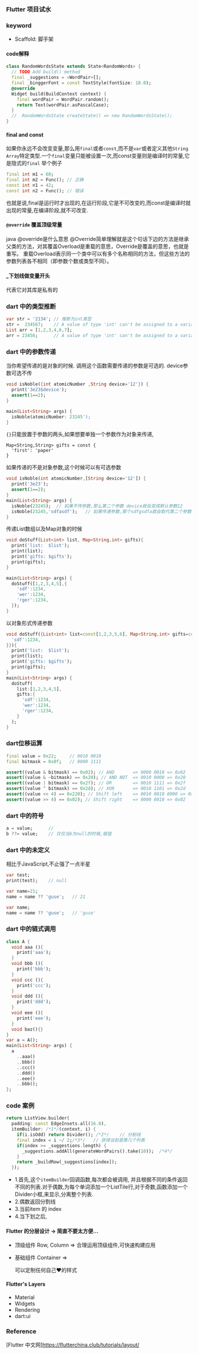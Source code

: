 ### Flutter 项目试水

### keyword
- Scaffold: 脚手架

#### code解释
```dart
class RandomWordsState extends State<RandomWords> {
  // TODO Add build() method
  final _suggestions = <WordPair>[];
  final _binggerFont = const TextStyle(fontSize: 18.0);
  @override
  Widget build(BuildContext context) {
    final wordPair = WordPair.random();
    return Text(wordPair.asPascalCase);
  }
  //  RandomWordsState createState() => new RandomWordsState();
}
```

#### final and const
如果你永远不会改变变量,那么用`final`或者`const`,而不是`var`或者定义其他`String Array`特定类型.一个`final`变量只能被设置一次,而const变量则是编译时的常量,它是隐式的`final`
举个例子
```dart
final int m1 = 60;
final int m2 = Func(); // 正确
const int n1 = 42;
const int n2 = Func(); // 错误
```
也就是说,final是运行时才出现的,在运行阶段,它是不可改变的,而const是编译时就出现的常量,在编译阶段,就不可改变.



#### `@override` 覆盖顶级常量
java @override是什么意思 @Override简单理解就是这个句话下边的方法是继承父类的方法，对其覆盖Overload是重载的意思，Override是覆盖的意思，也就是重写。 重载Overload表示同一个类中可以有多个名称相同的方法，但这些方法的参数列表各不相同（即参数个数或类型不同）。

#### _下划线做变量开头
代表它对其库是私有的


### dart 中的类型推断

```dart
var str = '2134'; // 推断为int类型
str =  234567;    // A value of type 'int' can't be assigned to a variable of type 'String'
List arr = [1,2,3,4,6,7];
arr = 23456;      // A value of type 'int' can't be assigned to a variable of type 'List'
```


### dart 中的参数传递
当你希望传递的是对象的时候. 调用这个函数需要传递的参数是可选的. device参数可选不传
```dart
void isNoble({int atomicNumber ,String device='12'}) {
  print('3e23$device');
  assert(1==2);
} 

main(List<String> args) {
  isNoble(atomicNumber: 23245');
}
```

`{}`只能放置于参数的两头,如果想要单独一个参数作为对象来传递,
```
Map<String,String> gifts = const {
  'first': 'paper'
}
```


如果传递的不是对象参数,这个时候可以有可选参数
```dart
void isNoble(int atomicNumber,[String device='12']) {
  print('3e23');
  assert(1==2);
}
main(List<String> args) {
  isNoble(23245);  // 如果不传参数,那么第二个参数 device就会变成默认参数12
  isNoble(23245,'sdfasdf');   // 如果传递参数,那个sdfgsdfa就会取代第二个参数的默认值
}
```

传递List数组以及Map对象的时候
```dart
void doStuff(List<int> list, Map<String,int> gifts){
  print('list:  $list');
  print(list);
  print('gifts: $gifts');
  print(gifts);
}

main(List<String> args) {
  doStuff([1,2,3,4,5],{
    'sdf':1234,
    'wer':1234,
    'rger':1234,
  });
}
```


以对象形式传递参数

```dart
void doStuff({List<int> list=const[1,2,3,5,6], Map<String,int> gifts=const{
  'sdf':1234,
}}){
  print('list:  $list');
  print(list);
  print('gifts: $gifts');
  print(gifts);
}
main(List<String> args) {
  doStuff(
    list:[1,2,3,4,5],
    gifts:{
      'sdf':1234,
      'wer':1234,
      'rger':1234,
    }
  );
}
```


### dart位移运算
```dart
final value = 0x22;     // 0010 0010
final bitmask = 0x0f;   // 0000 1111

assert((value & bitmask) == 0x02); // AND       => 0000 0010 => 0x02
assert((value & ~bitmask) == 0x20); // AND NOT  => 0010 0000 => 0x20
assert((value | bitmask) == 0x2f); // OR        => 0010 1111 => 0x2f
assert((value ^ bitmask) == 0x2d); // XOR       => 0010 1101 => 0x2d
assert((value << 4) == 0x220); // Shift left    => 0010 0010 0000 => 0x220
assert((value >> 4) == 0x02); // Shift right    => 0000 0010 => 0x02
```

### dart 中的符号
```dart
a = value;      // 
b ??= value;    // 仅仅当b为null的时候,赋值
```

### dart 中的未定义
相比于JavaScript,不止强了一点半星
```dart
var test;
print(test);    // null

var name=21;
name = name ?? 'guse';   // 21

var name;
name = name ?? 'guse';   // 'guse'

```

### dart 中的链式调用
```dart
class A {
  void aaa (){
    print('aaa');
  }
  void bbb (){
    print('bbb');
  }
  void ccc (){
    print('ccc');
  }
  void ddd (){
    print('ddd');
  }
  void eee (){
    print('eee');
  }
  void baz(){}
}
var a = A();
main(List<String> args) {
  a
    ..aaa()
    ..bbb()
    ..ccc()
    ..ddd()
    ..eee()
    ..bbb();
};
```





### code 案例
```dart
return ListView.builder(
  padding: const EdgeInsets.all(16.0),
  itemBuilder: /*1*/(context, i) {
    if(i.isOdd) return Divider(); /*2*/    // 分割线
    final index = i ~/ 2;/*3*/   // 获得当前是第几个列表
    if(index >= _suggestions.length) {
      _suggestions.addAll(generateWordPairs().take(10));  /*4*/
    }
    return _buildRow(_suggestions[index]);
  });
```

- 1.首先,这个`itemBuilder`回调函数,每次都会被调用, 并且根据不同的条件返回不同的列表.对于偶数,为每个单词添加一个ListTile行,对于奇数,函数添加一个Divider小框,来显示,分离整个列表.
- 2.偶数返回分割线
- 3.当前item 的 index
- 4.当下划之后,


#### Flutter 的分层设计 -> 简直不要太方便...
- 顶级组件  Row, Column   =>  <el-row/> 
  合理运用顶级组件,可快速构建应用

- 基础组件  Container   => <div></div>
  可以定制任何自己❤️的样式




#### Flutter's Layers
- Material 
- Widgets
- Rendering
- dart:ui




### Reference
[Flutter 中文网]https://flutterchina.club/tutorials/layout/
